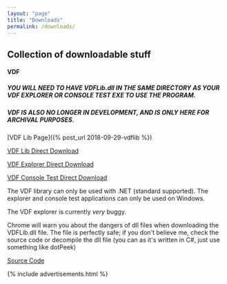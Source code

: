 ```yaml
---
layout: "page"
title: "Downloads"
permalink: /downloads/
---
```


## Collection of downloadable stuff
#### VDF
##### **YOU WILL NEED TO HAVE VDFLib.dll IN THE SAME DIRECTORY AS YOUR VDF EXPLORER OR CONSOLE TEST EXE TO USE THE PROGRAM.**
##### VDF IS ALSO NO LONGER IN DEVELOPMENT, AND IS ONLY HERE FOR ARCHIVAL PURPOSES.
[VDF Lib Page]({% post_url 2018-09-29-vdflib %})

[VDF Lib Direct Download](https://github.com/mattiemonster/VDF/releases/download/1.2.1/VDFLib.dll)

[VDF Explorer Direct Download](https://github.com/mattiemonster/VDF/releases/download/p1.2.2/VDFExplorer.exe)

[VDF Console Test Direct Download](https://github.com/mattiemonster/VDF/releases/download/1.2/VDFConsoleTests.exe)

The VDF library can only be used with .NET (standard supported). The explorer and console test applications can only be used on Windows.

The VDF explorer is currently *very* buggy.

Chrome will warn you about the dangers of dll files when downloading the VDFLib.dll file. The file is perfectly safe; if you don't believe me, check the source code or decompile the dll file (you can as it's written in C#, just use something like dotPeek)

[Source Code](https://github.com/mattiemonster/VDF)

{% include advertisements.html %}

